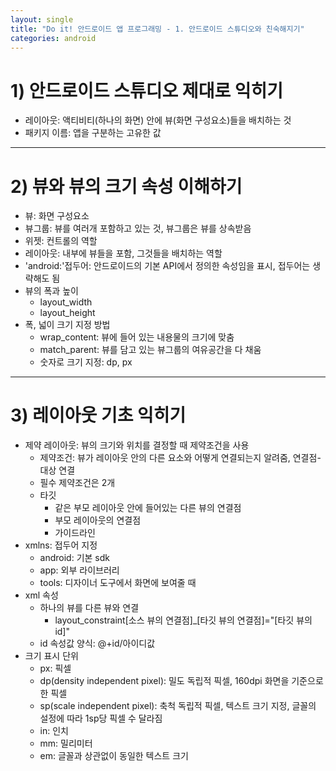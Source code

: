 ```yaml
---
layout: single
title: "Do it! 안드로이드 앱 프로그래밍 - 1. 안드로이드 스튜디오와 친숙해지기"
categories: android
---
```


# 1) 안드로이드 스튜디오 제대로 익히기
* 레이아웃: 액티비티(하나의 화면) 안에 뷰(화면 구성요소)들을 배치하는 것
* 패키지 이름: 앱을 구분하는 고유한 값
---

# 2) 뷰와 뷰의 크기 속성 이해하기
* 뷰: 화면 구성요소
* 뷰그룹: 뷰를 여러개 포함하고 있는 것, 뷰그룹은 뷰를 상속받음
* 위젯: 컨트롤의 역할
* 레이아웃: 내부에 뷰들을 포함, 그것들을 배치하는 역할
* 'android:'접두어: 안드로이드의 기본 API에서 정의한 속성임을 표시, 접두어는 생략해도 됨
* 뷰의 폭과 높이
    * layout_width
    * layout_height
* 폭, 넓이 크기 지정 방법
    * wrap_content: 뷰에 들어 있는 내용물의 크기에 맞춤
    * match_parent: 뷰를 담고 있는 뷰그룹의 여유공간을 다 채움
    * 숫자로 크기 지정: dp, px
---

# 3) 레이아웃 기초 익히기
* 제약 레이아웃: 뷰의 크기와 위치를 결정할 때 제약조건을 사용
    * 제약조건: 뷰가 레이아웃 안의 다른 요소와 어떻게 연결되는지 알려줌, 연결점-대상 연결
    * 필수 제약조건은 2개
    * 타깃
        * 같은 부모 레이아웃 안에 들어있는 다른 뷰의 연결점
        * 부모 레이아웃의 연결점
        * 가이드라인
* xmlns: 접두어 지정
    * android: 기본 sdk
    * app: 외부 라이브러리
    * tools: 디자이너 도구에서 화면에 보여줄 때
* xml 속성
    * 하나의 뷰를 다른 뷰와 연결
        * layout_constraint[소스 뷰의 연결점]_[타깃 뷰의 연결점]="[타깃 뷰의 id]"
    * id 속성값 양식: @+id/아이디값
* 크기 표시 단위
    * px: 픽셀
    * dp(density independent pixel): 밀도 독립적 픽셀, 160dpi 화면을 기준으로 한 픽셀
    * sp(scale independent pixel): 축척 독립적 픽셀, 텍스트 크기 지정, 글꼴의 설정에 따라 1sp당 픽셀 수 달라짐
    * in: 인치
    * mm: 밀리미터
    * em: 글꼴과 상관없이 동일한 텍스트 크기
